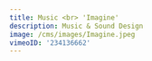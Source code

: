 ```yaml
---
title: Music <br> 'Imagine'
description: Music & Sound Design
image: /cms/images/Imagine.jpeg
vimeoID: '234136662'
---
```










